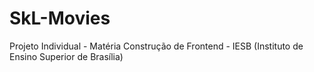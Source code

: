 # SkL-Movies
Projeto Individual - Matéria Construção de Frontend - IESB (Instituto de Ensino Superior de Brasília)
